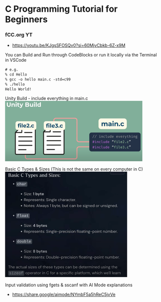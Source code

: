 # C Programming Tutorial for Beginners

### fCC.org YT

- https://youtu.be/KJgsSFOSQv0?si=60MjvCbkb-6Z-x9M

You can Build and Run through CodeBlocks or run it locally via the Terminal in VSCode
```
# e.g.
% cd Hello
% gcc -o hello main.c -std=c99
% ./hello
Hello World!

```

Unity Build - include everything in main.c</br>
<img src="./../images/unity_build.png" width="450"></br>

Basic C Types & Sizes (This is not the same on every computer in C)</br>
<img src="./../C-MemMgmt//images/Basic_C_Types&Sizes.png" width="400"/><br/>

Input validation using fgets & sscanf with AI Mode explanations</br>
- https://share.google/aimode/NYmbF5a5hReC5jvVe